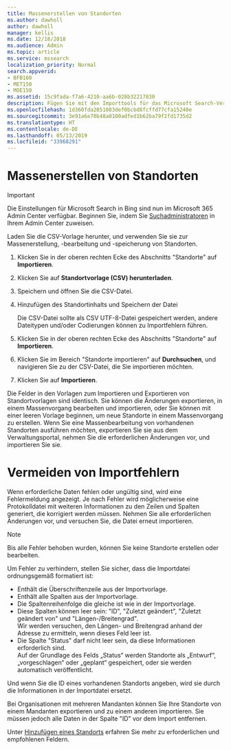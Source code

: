 ```yaml
---
title: Massenerstellen von Standorten
ms.author: dawholl
author: dawholl
manager: kellis
ms.date: 12/18/2018
ms.audience: Admin
ms.topic: article
ms.service: mssearch
localization_priority: Normal
search.appverid:
- BFB160
- MET150
- MOE150
ms.assetid: 15c9fada-f7a6-4210-aa6b-028b32217830
description: Fügen Sie mit den Importtools für das Microsoft Search-Verwaltungsportal sehr viele Standorte gleichzeitig hinzu.
ms.openlocfilehash: 1d360fda2851083def0bcbd8fcffd77cfa15240e
ms.sourcegitcommit: 3e91a6e70b48a0100adfed1b62ba79f2fd1735d2
ms.translationtype: HT
ms.contentlocale: de-DE
ms.lasthandoff: 05/13/2019
ms.locfileid: "33968291"
---
```

# <a name="bulk-create-locations"></a>Massenerstellen von Standorten

> [!IMPORTANT]
> Die Einstellungen für Microsoft Search in Bing sind nun im Microsoft 365 Admin Center verfügbar. Beginnen Sie, indem Sie [Suchadministratoren](https://docs.microsoft.com/de-DE/microsoftsearch/setup-microsoft-search#step-2-assign-search-admin-and-search-editor) in Ihrem Admin Center zuweisen.
    
Laden Sie die CSV-Vorlage herunter, und verwenden Sie sie zur Massenerstellung, -bearbeitung und -speicherung von Standorten. 
  
1. Klicken Sie in der oberen rechten Ecke des Abschnitts "Standorte" auf **Importieren**.
    
2. Klicken Sie auf **Standortvorlage (CSV) herunterladen**.
    
3. Speichern und öffnen Sie die CSV-Datei.
    
4. Hinzufügen des Standortinhalts und Speichern der Datei

    Die CSV-Datei sollte als CSV UTF-8-Datei gespeichert werden, andere Dateitypen und/oder Codierungen können zu Importfehlern führen.
    
5. Klicken Sie in der oberen rechten Ecke des Abschnitts "Standorte" auf **Importieren**.
    
6. Klicken Sie im Bereich "Standorte importieren" auf **Durchsuchen**, und navigieren Sie zu der CSV-Datei, die Sie importieren möchten. 
    
7. Klicken Sie auf **Importieren**.

Die Felder in den Vorlagen zum Importieren und Exportieren von Standortvorlagen sind identisch. Sie können die Änderungen exportieren, in einem Massenvorgang bearbeiten und importieren, oder Sie können mit einer leeren Vorlage beginnen, um neue Standorte in einem Massenvorgang zu erstellen. Wenn Sie eine Massenbearbeitung von vorhandenen Standorten ausführen möchten, exportieren Sie sie aus dem Verwaltungsportal, nehmen Sie die erforderlichen Änderungen vor, und importieren Sie sie.

# <a name="prevent-import-errors"></a>Vermeiden von Importfehlern  
Wenn erforderliche Daten fehlen oder ungültig sind, wird eine Fehlermeldung angezeigt. Je nach Fehler wird möglicherweise eine Protokolldatei mit weiteren Informationen zu den Zeilen und Spalten generiert, die korrigiert werden müssen. Nehmen Sie alle erforderlichen Änderungen vor, und versuchen Sie, die Datei erneut importieren.
  
> [!NOTE]
> Bis alle Fehler behoben wurden, können Sie keine Standorte erstellen oder bearbeiten. 

Um Fehler zu verhindern, stellen Sie sicher, dass die Importdatei ordnungsgemäß formatiert ist:
- Enthält die Überschriftenzeile aus der Importvorlage.
- Enthält alle Spalten aus der Importvorlage.
- Die Spaltenreihenfolge die gleiche ist wie in der Importvorlage.
- Diese Spalten können leer sein: "ID", "Zuletzt geändert", "Zuletzt geändert von" und "Längen-/Breitengrad".  
Wir werden versuchen, den Längen- und Breitengrad anhand der Adresse zu ermitteln, wenn dieses Feld leer ist.
- Die Spalte "Status" darf nicht leer sein, da diese Informationen erforderlich sind.  
Auf der Grundlage des Felds „Status“ werden Standorte als „Entwurf“, „vorgeschlagen“ oder „geplant“ gespeichert, oder sie werden automatisch veröffentlicht.

Und wenn Sie die ID eines vorhandenen Standorts angeben, wird sie durch die Informationen in der Importdatei ersetzt.

Bei Organisationen mit mehreren Mandanten können Sie Ihre Standorte von einem Mandanten exportieren und zu einem anderen importieren. Sie müssen jedoch alle Daten in der Spalte "ID" vor dem Import entfernen.
  
Unter [Hinzufügen eines Standorts](add-a-location.md) erfahren Sie mehr zu erforderlichen und empfohlenen Feldern.

  

